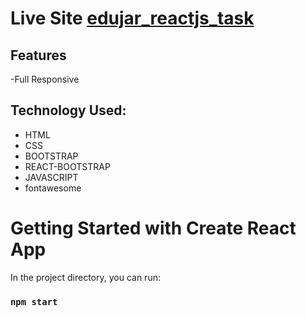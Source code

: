 # Live Site [edujar_reactjs_task](https://sprightly-creponne-6e77fa.netlify.app/)

## Features

-Full Responsive


## Technology Used:
- HTML
- CSS
- BOOTSTRAP
- REACT-BOOTSTRAP
- JAVASCRIPT
- fontawesome



# Getting Started with Create React App

In the project directory, you can run:

### `npm start`

